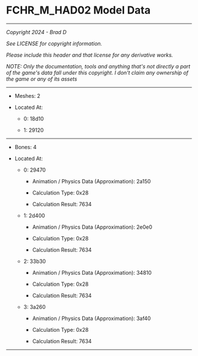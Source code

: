 # FCHR_M_HAD02 Model Data

---

*Copyright 2024 - Brad D*

*See LICENSE for copyright information.*

*Please include this header and that license for any derivative works.*

*NOTE: Only the documentation, tools and anything that's not directly a part of the game's data fall under this copyright. I don't claim any ownership of the game or any of its assets*

---

* Meshes: 2

* Located At:

  * 0: 18d10

  * 1: 29120

---

* Bones: 4

* Located At:

  * 0: 29470

    * Animation / Physics Data (Approximation): 2a150

    * Calculation Type: 0x28

    * Calculation Result: 7634

  * 1: 2d400

    * Animation / Physics Data (Approximation): 2e0e0

    * Calculation Type: 0x28

    * Calculation Result: 7634

  * 2: 33b30

    * Animation / Physics Data (Approximation): 34810

    * Calculation Type: 0x28

    * Calculation Result: 7634

  * 3: 3a260

    * Animation / Physics Data (Approximation): 3af40

    * Calculation Type: 0x28

    * Calculation Result: 7634

---

